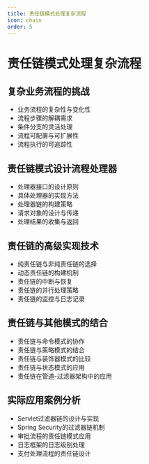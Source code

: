 ```yaml
---
title: 责任链模式处理复杂流程
icon: chain
order: 5
---
```


# 责任链模式处理复杂流程

## 复杂业务流程的挑战

- 业务流程的复杂性与变化性
- 流程步骤的解耦需求
- 条件分支的灵活处理
- 流程可配置与可扩展性
- 流程执行的可追踪性

## 责任链模式设计流程处理器

- 处理器接口的设计原则
- 具体处理器的实现方法
- 处理器链的构建策略
- 请求对象的设计与传递
- 处理结果的收集与返回

## 责任链的高级实现技术

- 纯责任链与非纯责任链的选择
- 动态责任链的构建机制
- 责任链的中断与恢复
- 责任链的并行处理策略
- 责任链的监控与日志记录

## 责任链与其他模式的结合

- 责任链与命令模式的协作
- 责任链与策略模式的结合
- 责任链与装饰器模式的比较
- 责任链与状态模式的应用
- 责任链在管道-过滤器架构中的应用

## 实际应用案例分析

- Servlet过滤器链的设计与实现
- Spring Security的过滤器链机制
- 审批流程的责任链模式应用
- 日志框架的日志级别处理
- 支付处理流程的责任链设计
